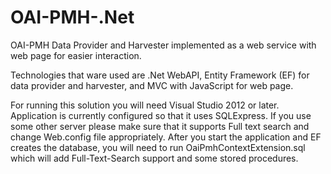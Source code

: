 OAI-PMH-.Net
============

OAI-PMH Data Provider and Harvester implemented as a web service with web page for easier interaction.

Technologies that ware used are .Net WebAPI, Entity Framework (EF) for data provider and harvester, 
and MVC with JavaScript for web page.

For running this solution you will need Visual Studio 2012 or later. Application is currently configured
so that it uses SQLExpress. If you use some other server please make sure that it supports Full text search
and change Web.config file appropriately. After you start the application and EF creates the database, 
you will need to run OaiPmhContextExtension.sql which will add Full-Text-Search support and some stored procedures.
